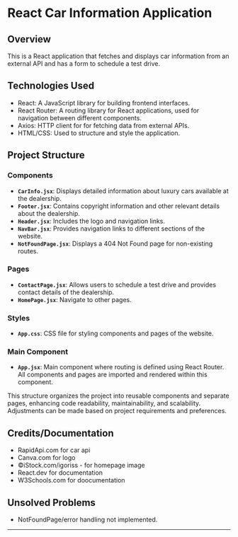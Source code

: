 # React Car Information Application

## Overview

This is a React application that fetches and displays car information from an external API and has a form to schedule a test drive.

## Technologies Used

- React: A JavaScript library for building frontend interfaces.
- React Router: A routing library for React applications, used for navigation between different components.
- Axios: HTTP client for for fetching data from external APIs.
- HTML/CSS: Used to structure and style the application.

## Project Structure

### Components

- **`CarInfo.jsx`**: Displays detailed information about luxury cars available at the dealership.
- **`Footer.jsx`**: Contains copyright information and other relevant details about the dealership.
- **`Header.jsx`**: Includes the logo and navigation links.
- **`NavBar.jsx`**: Provides navigation links to different sections of the website.
- **`NotFoundPage.jsx`**: Displays a 404 Not Found page for non-existing routes.

### Pages

- **`ContactPage.jsx`**: Allows users to schedule a test drive and provides contact details of the dealership.
- **`HomePage.jsx`**: Navigate to other pages.

### Styles

- **`App.css`**: CSS file for styling components and pages of the website.

### Main Component

- **`App.jsx`**: Main component where routing is defined using React Router. All components and pages are imported and rendered within this component.

This structure organizes the project into reusable components and separate pages, enhancing code readability, maintainability, and scalability. Adjustments can be made based on project requirements and preferences.

## Credits/Documentation

- RapidApi.com for car api
- Canva.com for logo
- ©iStock.com/igoriss - for homepage image
- React.dev for documentation
- W3Schools.com for doocumentation

## Unsolved Problems

- NotFoundPage/error handling not implemented.

-------------------------------------------------------------------